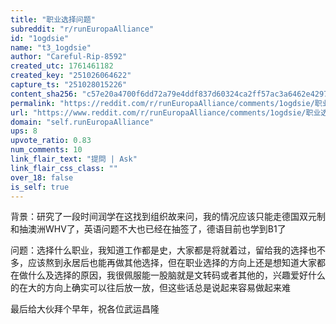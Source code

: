 ```yaml
---
title: "职业选择问题"
subreddit: "r/runEuropaAlliance"
id: "1ogdsie"
name: "t3_1ogdsie"
author: "Careful-Rip-8592"
created_utc: 1761461182
created_key: "251026064622"
capture_ts: "251028015226"
content_sha256: "c57e20a4700f6dd72a79e4ddf837d60324ca2ff57ac3a6462e429763d796b7f5"
permalink: "https://reddit.com/r/runEuropaAlliance/comments/1ogdsie/职业选择问题/"
url: "https://www.reddit.com/r/runEuropaAlliance/comments/1ogdsie/职业选择问题/"
domain: "self.runEuropaAlliance"
ups: 8
upvote_ratio: 0.83
num_comments: 10
link_flair_text: "提問 | Ask"
link_flair_css_class: ""
over_18: false
is_self: true
---
```


背景：研究了一段时间润学在这找到组织故来问，我的情况应该只能走德国双元制和抽澳洲WHV了，英语问题不大也已经在抽签了，德语目前也学到B1了

问题：选择什么职业，我知道工作都是史，大家都是将就着过，留给我的选择也不多，应该熬到永居后也能再做其他选择，但在职业选择的方向上还是想知道大家都在做什么及选择的原因，我很佩服能一股脑就是文转码或者其他的，兴趣爱好什么的在大的方向上确实可以往后放一放，但这些话总是说起来容易做起来难

最后给大伙拜个早年，祝各位武运昌隆
